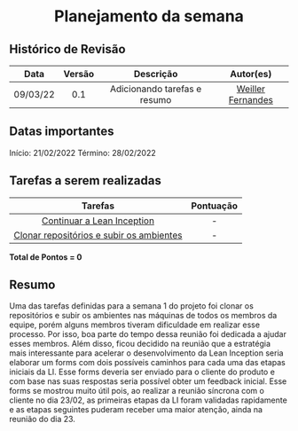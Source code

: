 <h1 style="text-align: center">Planejamento da semana</h1>

## Histórico de Revisão
| Data | Versão | Descrição | Autor(es)|
|:----:|:------:|:---------:|:--------:|
| 09/03/22 | 0.1 | Adicionando tarefas e resumo | [Weiller Fernandes](https://github.com/WeillerFernandes) |

## Datas importantes

Início: 21/02/2022
Término: 28/02/2022

## Tarefas a serem realizadas
| Tarefas | Pontuação |
|:-----: | :--------:|
[Continuar a Lean Inception](https://github.com/fga-eps-mds/2021-2-SysArq-Doc/issues/2)|-|
[Clonar repositórios e subir os ambientes](https://github.com/fga-eps-mds/2021-2-SysArq-Doc/issues/3)|-|

**Total de Pontos = 0**

## Resumo

Uma das tarefas definidas para a semana 1 do projeto foi clonar os repositórios e subir os ambientes nas máquinas de todos os membros da equipe, porém alguns membros tiveram dificuldade em realizar esse processo. Por isso, boa parte do tempo dessa reunião foi dedicada a ajudar esses membros.
Além disso, ficou decidido na reunião que a estratégia mais interessante para acelerar o desenvolvimento da Lean Inception seria elaborar um forms com dois possíveis caminhos para cada uma das etapas iniciais da LI. Esse forms deveria ser enviado para o cliente do produto e com base nas suas respostas seria possível obter um feedback inicial.
Esse forms se mostrou muito útil pois, ao realizar a reunião síncrona com o cliente no dia 23/02, as primeiras etapas da LI foram validadas rapidamente e as etapas seguintes puderam receber uma maior atenção, ainda na reunião do dia 23.